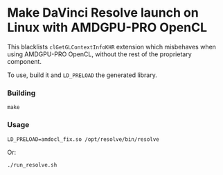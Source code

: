 # Make DaVinci Resolve launch on Linux with AMDGPU-PRO OpenCL

This blacklists `clGetGLContextInfoKHR` extension which misbehaves when using AMDGPU-PRO OpenCL, without the rest of the proprietary component.

To use, build it and `LD_PRELOAD` the generated library.

### Building

```
make
```

### Usage

```
LD_PRELOAD=amdocl_fix.so /opt/resolve/bin/resolve
```

Or:

```
./run_resolve.sh
```
